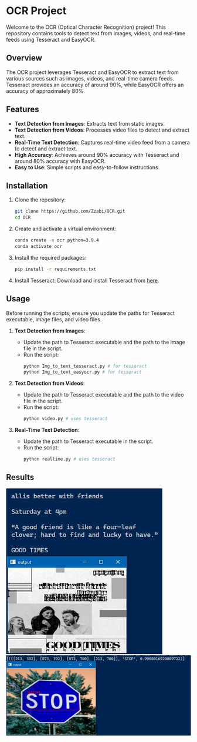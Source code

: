 # OCR Project

Welcome to the OCR (Optical Character Recognition) project! This repository contains tools to detect text from images, videos, and real-time feeds using Tesseract and EasyOCR.

## Overview

The OCR project leverages Tesseract and EasyOCR to extract text from various sources such as images, videos, and real-time camera feeds. Tesseract provides an accuracy of around 90%, while EasyOCR offers an accuracy of approximately 80%.

## Features

- **Text Detection from Images**: Extracts text from static images.
- **Text Detection from Videos**: Processes video files to detect and extract text.
- **Real-Time Text Detection**: Captures real-time video feed from a camera to detect and extract text.
- **High Accuracy**: Achieves around 90% accuracy with Tesseract and around 80% accuracy with EasyOCR.
- **Easy to Use**: Simple scripts and easy-to-follow instructions.

## Installation

1. Clone the repository:
   ```bash
   git clone https://github.com/Zzabi/OCR.git
   cd OCR
   ```

2. Create and activate a virtual environment:
   ```bash
   conda create -n ocr python=3.9.4
   conda activate ocr
   ```

3. Install the required packages:
   ```bash
   pip install -r requirements.txt
   ```

4. Install Tesseract:
   Download and install Tesseract from [here](https://tesseract-ocr.github.io/tessdoc/Installation.html).

## Usage

Before running the scripts, ensure you update the paths for Tesseract executable, image files, and video files.

1. **Text Detection from Images**:
   - Update the path to Tesseract executable and the path to the image file in the script.
   - Run the script:
     ```bash
     python Img_to_text_tesseract.py # for tesseract
     python Img_to_text_easyocr.py # for tesseract
     ```

2. **Text Detection from Videos**:
   - Update the path to Tesseract executable and the path to the video file in the script.
   - Run the script:
     ```bash
     python video.py # uses tesseract
     ```

3. **Real-Time Text Detection**:
   - Update the path to Tesseract executable in the script.
   - Run the script:
     ```bash
     python realtime.py # uses tesseract
     ```

## Results

![tesseract](images/result_1.jpg)
![easyocr](images/result_2.jpg)